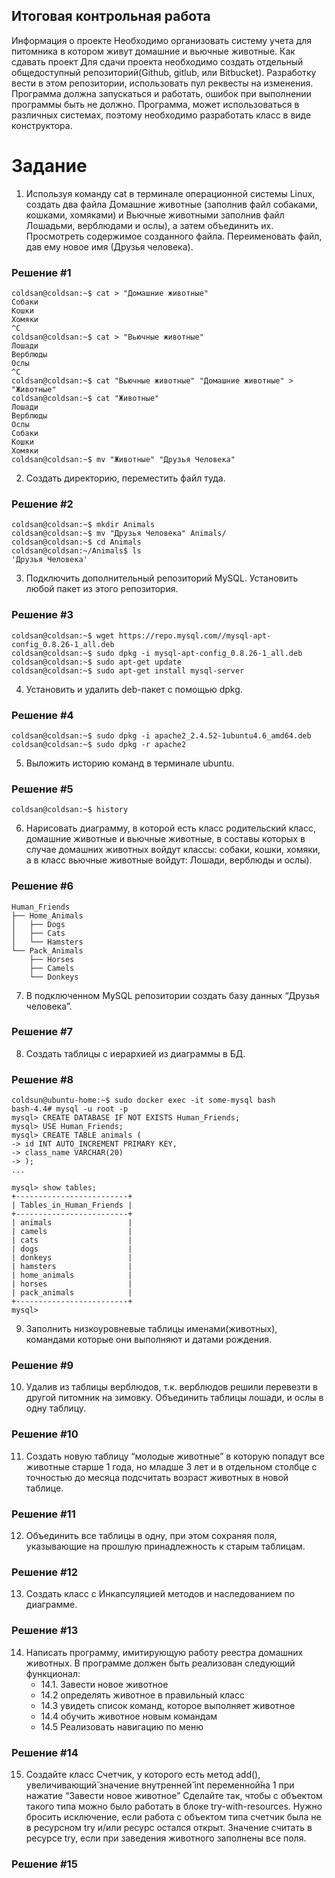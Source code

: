 ## Итоговая контрольная работа
Информация о проекте
Необходимо организовать систему учета для питомника в котором живут домашние и вьючные животные.
Как сдавать проект
Для сдачи проекта необходимо создать отдельный общедоступный репозиторий(Github, gitlub, или Bitbucket). Разработку вести в этом репозитории, использовать пул реквесты на изменения. Программа должна запускаться и работать, ошибок при выполнении программы быть не должно. Программа, может использоваться в различных системах, поэтому необходимо разработать класс в виде конструктора.

# Задание

1. Используя команду cat в терминале операционной системы Linux, создать два файла Домашние животные (заполнив файл собаками, кошками, хомяками) и Вьючные животными заполнив файл Лошадьми, верблюдами и ослы), а затем объединить их. Просмотреть содержимое созданного файла. Переименовать файл, дав ему новое имя (Друзья человека).
### Решение #1

    coldsan@coldsan:~$ cat > "Домашние животные"
    Собаки
    Кошки
    Хомяки
    ^C
    coldsan@coldsan:~$ cat > "Вьючные животные"
    Лошади
    Верблюды
    Ослы
    ^C
    coldsan@coldsan:~$ cat "Вьючные животные" "Домашние животные" > "Животные"
    coldsan@coldsan:~$ cat "Животные"
    Лошади
    Верблюды
    Ослы
    Собаки
    Кошки
    Хомяки
    coldsan@coldsan:~$ mv "Животные" "Друзья Человека"



2. Создать директорию, переместить файл туда.
### Решение #2

    coldsan@coldsan:~$ mkdir Animals
    coldsan@coldsan:~$ mv "Друзья Человека" Animals/
    coldsan@coldsan:~$ cd Animals
    coldsan@coldsan:~/Animals$ ls
    'Друзья Человека'


3. Подключить дополнительный репозиторий MySQL. Установить любой пакет из этого репозитория.
### Решение #3

    coldsan@coldsan:~$ wget https://repo.mysql.com//mysql-apt-config_0.8.26-1_all.deb
    coldsan@coldsan:~$ sudo dpkg -i mysql-apt-config_0.8.26-1_all.deb
    coldsan@coldsan:~$ sudo apt-get update
    coldsan@coldsan:~$ sudo apt-get install mysql-server

4. Установить и удалить deb-пакет с помощью dpkg.
### Решение #4

    coldsan@coldsan:~$ sudo dpkg -i apache2_2.4.52-1ubuntu4.6_amd64.deb
    coldsan@coldsan:~$ sudo dpkg -r apache2

5. Выложить историю команд в терминале ubuntu.
### Решение #5

    coldsan@coldsan:~$ history


6. Нарисовать диаграмму, в которой есть класс родительский класс, домашние животные и вьючные животные, в составы которых в случае домашних животных войдут классы: собаки, кошки, хомяки, а в класс вьючные животные войдут: Лошади, верблюды и ослы).
### Решение #6

    Human_Friends
    ├── Home_Animals
    │   ├── Dogs
    │   ├── Cats
    │   └── Hamsters
    └── Pack_Animals
        ├── Horses
        ├── Camels
        └── Donkeys

7. В подключенном MySQL репозитории создать базу данных “Друзья человека”.
### Решение #7


8. Создать таблицы с иерархией из диаграммы в БД.
### Решение #8

    coldsun@ubuntu-home:~$ sudo docker exec -it some-mysql bash
    bash-4.4# mysql -u root -p
    mysql> CREATE DATABASE IF NOT EXISTS Human_Friends;
    mysql> USE Human_Friends;
    mysql> CREATE TABLE animals (
    -> id INT AUTO_INCREMENT PRIMARY KEY,
    -> class_name VARCHAR(20)
    -> );
    ...

    mysql> show tables;
    +-------------------------+
    | Tables_in_Human_Friends |
    +-------------------------+
    | animals                 |
    | camels                  |
    | cats                    |
    | dogs                    |
    | donkeys                 |
    | hamsters                |
    | home_animals            |
    | horses                  |
    | pack_animals            |
    +-------------------------+
    mysql>

9. Заполнить низкоуровневые таблицы именами(животных), командами которые они выполняют и датами рождения.
### Решение #9

10. Удалив из таблицы верблюдов, т.к. верблюдов решили перевезти в другой питомник на зимовку. Объединить таблицы лошади, и ослы в одну таблицу.
### Решение #10

11. Создать новую таблицу “молодые животные” в которую попадут все животные старше 1 года, но младше 3 лет и в отдельном столбце с точностью до месяца подсчитать возраст животных в новой таблице.
### Решение #11

12. Объединить все таблицы в одну, при этом сохраняя поля, указывающие на прошлую принадлежность к старым таблицам.
### Решение #12

13. Создать класс с Инкапсуляцией методов и наследованием по диаграмме.
### Решение #13

14. Написать программу, имитирующую работу реестра домашних животных.
В программе должен быть реализован следующий функционал:
    -   14.1. Завести новое животное
    -   14.2 определять животное в правильный класс
    -   14.3 увидеть список команд, которое выполняет животное
    -   14.4 обучить животное новым командам
    -   14.5 Реализовать навигацию по меню
### Решение #14

15. Создайте класс Счетчик, у которого есть метод add(), увеличивающий̆ значение внутренней̆ int переменной̆на 1 при нажатие “Завести новое животное” Сделайте так, чтобы с объектом такого типа можно было работать в блоке try-with-resources. Нужно бросить исключение, если работа с объектом типа счетчик была не в ресурсном try и/или ресурс остался открыт. Значение
считать в ресурсе try, если при заведения животного заполнены все поля.
### Решение #15

